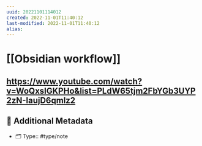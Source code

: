 ```yaml
---
uuid: 20221101114012
created: 2022-11-01T11:40:12
last-modified: 2022-11-01T11:40:12
alias:
---
```



# [[Obsidian workflow]]



https://www.youtube.com/watch?v=WoQxsIGKPHo&list=PLdW65tjm2FbYGb3UYP2zN-IaujD6qmlz2
---

## 📇 Additional Metadata

- 🗂 Type:: #type/note
